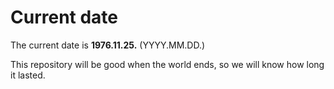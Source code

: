 # Current date

The current date is **1976.11.25.** (YYYY.MM.DD.)

This repository will be good when the world ends, so we will know how long it lasted.